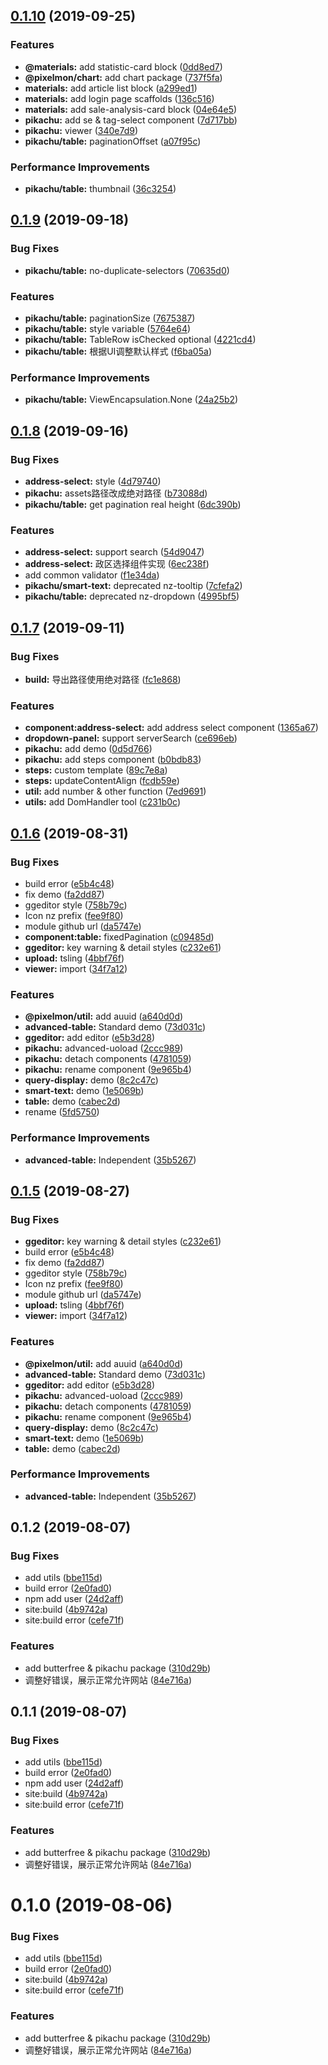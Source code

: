 ## [0.1.10](https://github.com/1ziton/pixelmon/compare/v0.1.9...v0.1.10) (2019-09-25)


### Features

* **@materials:** add statistic-card block ([0dd8ed7](https://github.com/1ziton/pixelmon/commit/0dd8ed7))
* **@pixelmon/chart:** add chart package ([737f5fa](https://github.com/1ziton/pixelmon/commit/737f5fa))
* **materials:** add article list block ([a299ed1](https://github.com/1ziton/pixelmon/commit/a299ed1))
* **materials:** add login page scaffolds ([136c516](https://github.com/1ziton/pixelmon/commit/136c516))
* **materials:** add sale-analysis-card block ([04e64e5](https://github.com/1ziton/pixelmon/commit/04e64e5))
* **pikachu:** add se & tag-select component ([7d717bb](https://github.com/1ziton/pixelmon/commit/7d717bb))
* **pikachu:** viewer ([340e7d9](https://github.com/1ziton/pixelmon/commit/340e7d9))
* **pikachu/table:** paginationOffset ([a07f95c](https://github.com/1ziton/pixelmon/commit/a07f95c))


### Performance Improvements

* **pikachu/table:** thumbnail ([36c3254](https://github.com/1ziton/pixelmon/commit/36c3254))



## [0.1.9](https://github.com/1ziton/pixelmon/compare/v0.1.8...v0.1.9) (2019-09-18)


### Bug Fixes

* **pikachu/table:** no-duplicate-selectors ([70635d0](https://github.com/1ziton/pixelmon/commit/70635d0))


### Features

* **pikachu/table:** paginationSize ([7675387](https://github.com/1ziton/pixelmon/commit/7675387))
* **pikachu/table:** style variable ([5764e64](https://github.com/1ziton/pixelmon/commit/5764e64))
* **pikachu/table:** TableRow isChecked optional ([4221cd4](https://github.com/1ziton/pixelmon/commit/4221cd4))
* **pikachu/table:** 根据UI调整默认样式 ([f6ba05a](https://github.com/1ziton/pixelmon/commit/f6ba05a))


### Performance Improvements

* **pikachu/table:** ViewEncapsulation.None ([24a25b2](https://github.com/1ziton/pixelmon/commit/24a25b2))



## [0.1.8](https://github.com/1ziton/pixelmon/compare/v0.1.7...v0.1.8) (2019-09-16)


### Bug Fixes

* **address-select:** style ([4d79740](https://github.com/1ziton/pixelmon/commit/4d79740))
* **pikachu:** assets路径改成绝对路径 ([b73088d](https://github.com/1ziton/pixelmon/commit/b73088d))
* **pikachu/table:** get pagination real height ([6dc390b](https://github.com/1ziton/pixelmon/commit/6dc390b))


### Features

* **address-select:** support search ([54d9047](https://github.com/1ziton/pixelmon/commit/54d9047))
* **address-select:** 政区选择组件实现 ([6ec238f](https://github.com/1ziton/pixelmon/commit/6ec238f))
* add common validator ([f1e34da](https://github.com/1ziton/pixelmon/commit/f1e34da))
* **pikachu/smart-text:** deprecated nz-tooltip ([7cfefa2](https://github.com/1ziton/pixelmon/commit/7cfefa2))
* **pikachu/table:** deprecated nz-dropdown ([4995bf5](https://github.com/1ziton/pixelmon/commit/4995bf5))



## [0.1.7](https://github.com/1ziton/pixelmon/compare/v0.1.6...v0.1.7) (2019-09-11)


### Bug Fixes

* **build:** 导出路径使用绝对路径 ([fc1e868](https://github.com/1ziton/pixelmon/commit/fc1e868))


### Features

* **component:address-select:**  add address select component ([1365a67](https://github.com/1ziton/pixelmon/commit/1365a67))
* **dropdown-panel:** support serverSearch ([ce696eb](https://github.com/1ziton/pixelmon/commit/ce696eb))
* **pikachu:** add demo ([0d5d766](https://github.com/1ziton/pixelmon/commit/0d5d766))
* **pikachu:** add steps component ([b0bdb83](https://github.com/1ziton/pixelmon/commit/b0bdb83))
* **steps:** custom template ([89c7e8a](https://github.com/1ziton/pixelmon/commit/89c7e8a))
* **steps:** updateContentAlign ([fcdb59e](https://github.com/1ziton/pixelmon/commit/fcdb59e))
* **util:** add number & other function ([7ed9691](https://github.com/1ziton/pixelmon/commit/7ed9691))
* **utils:** add DomHandler tool ([c231b0c](https://github.com/1ziton/pixelmon/commit/c231b0c))



## [0.1.6](https://github.com/1ziton/pixelmon/compare/v0.1.3...v0.1.6) (2019-08-31)


### Bug Fixes

* build error ([e5b4c48](https://github.com/1ziton/pixelmon/commit/e5b4c48))
* fix demo ([fa2dd87](https://github.com/1ziton/pixelmon/commit/fa2dd87))
* ggeditor style ([758b79c](https://github.com/1ziton/pixelmon/commit/758b79c))
* Icon nz prefix ([fee9f80](https://github.com/1ziton/pixelmon/commit/fee9f80))
* module github url ([da5747e](https://github.com/1ziton/pixelmon/commit/da5747e))
* **component:table:** fixedPagination ([c09485d](https://github.com/1ziton/pixelmon/commit/c09485d))
* **ggeditor:** key warning & detail styles ([c232e61](https://github.com/1ziton/pixelmon/commit/c232e61))
* **upload:** tsling ([4bbf76f](https://github.com/1ziton/pixelmon/commit/4bbf76f))
* **viewer:** import ([34f7a12](https://github.com/1ziton/pixelmon/commit/34f7a12))


### Features

* **@pixelmon/util:** add auuid ([a640d0d](https://github.com/1ziton/pixelmon/commit/a640d0d))
* **advanced-table:** Standard demo ([73d031c](https://github.com/1ziton/pixelmon/commit/73d031c))
* **ggeditor:** add editor ([e5b3d28](https://github.com/1ziton/pixelmon/commit/e5b3d28))
* **pikachu:** advanced-uoload ([2ccc989](https://github.com/1ziton/pixelmon/commit/2ccc989))
* **pikachu:** detach components ([4781059](https://github.com/1ziton/pixelmon/commit/4781059))
* **pikachu:** rename component ([9e965b4](https://github.com/1ziton/pixelmon/commit/9e965b4))
* **query-display:** demo ([8c2c47c](https://github.com/1ziton/pixelmon/commit/8c2c47c))
* **smart-text:** demo ([1e5069b](https://github.com/1ziton/pixelmon/commit/1e5069b))
* **table:** demo ([cabec2d](https://github.com/1ziton/pixelmon/commit/cabec2d))
* rename ([5fd5750](https://github.com/1ziton/pixelmon/commit/5fd5750))


### Performance Improvements

* **advanced-table:** Independent ([35b5267](https://github.com/1ziton/pixelmon/commit/35b5267))



## [0.1.5](https://github.com/1ziton/pixelmon/compare/v0.1.3...v0.1.5) (2019-08-27)


### Bug Fixes

* **ggeditor:** key warning & detail styles ([c232e61](https://github.com/1ziton/pixelmon/commit/c232e61))
* build error ([e5b4c48](https://github.com/1ziton/pixelmon/commit/e5b4c48))
* fix demo ([fa2dd87](https://github.com/1ziton/pixelmon/commit/fa2dd87))
* ggeditor style ([758b79c](https://github.com/1ziton/pixelmon/commit/758b79c))
* Icon nz prefix ([fee9f80](https://github.com/1ziton/pixelmon/commit/fee9f80))
* module github url ([da5747e](https://github.com/1ziton/pixelmon/commit/da5747e))
* **upload:** tsling ([4bbf76f](https://github.com/1ziton/pixelmon/commit/4bbf76f))
* **viewer:** import ([34f7a12](https://github.com/1ziton/pixelmon/commit/34f7a12))


### Features

* **@pixelmon/util:** add auuid ([a640d0d](https://github.com/1ziton/pixelmon/commit/a640d0d))
* **advanced-table:** Standard demo ([73d031c](https://github.com/1ziton/pixelmon/commit/73d031c))
* **ggeditor:** add editor ([e5b3d28](https://github.com/1ziton/pixelmon/commit/e5b3d28))
* **pikachu:** advanced-uoload ([2ccc989](https://github.com/1ziton/pixelmon/commit/2ccc989))
* **pikachu:** detach components ([4781059](https://github.com/1ziton/pixelmon/commit/4781059))
* **pikachu:** rename component ([9e965b4](https://github.com/1ziton/pixelmon/commit/9e965b4))
* **query-display:** demo ([8c2c47c](https://github.com/1ziton/pixelmon/commit/8c2c47c))
* **smart-text:** demo ([1e5069b](https://github.com/1ziton/pixelmon/commit/1e5069b))
* **table:** demo ([cabec2d](https://github.com/1ziton/pixelmon/commit/cabec2d))


### Performance Improvements

* **advanced-table:** Independent ([35b5267](https://github.com/1ziton/pixelmon/commit/35b5267))



## 0.1.2 (2019-08-07)


### Bug Fixes

* add utils ([bbe115d](https://github.com/1ziton/pixelmon/commit/bbe115d))
* build error ([2e0fad0](https://github.com/1ziton/pixelmon/commit/2e0fad0))
* npm add user ([24d2aff](https://github.com/1ziton/pixelmon/commit/24d2aff))
* site:build ([4b9742a](https://github.com/1ziton/pixelmon/commit/4b9742a))
* site:build error ([cefe71f](https://github.com/1ziton/pixelmon/commit/cefe71f))


### Features

* add butterfree & pikachu package ([310d29b](https://github.com/1ziton/pixelmon/commit/310d29b))
* 调整好错误，展示正常允许网站 ([84e716a](https://github.com/1ziton/pixelmon/commit/84e716a))



## 0.1.1 (2019-08-07)


### Bug Fixes

* add utils ([bbe115d](https://github.com/1ziton/pixelmon/commit/bbe115d))
* build error ([2e0fad0](https://github.com/1ziton/pixelmon/commit/2e0fad0))
* npm add user ([24d2aff](https://github.com/1ziton/pixelmon/commit/24d2aff))
* site:build ([4b9742a](https://github.com/1ziton/pixelmon/commit/4b9742a))
* site:build error ([cefe71f](https://github.com/1ziton/pixelmon/commit/cefe71f))


### Features

* add butterfree & pikachu package ([310d29b](https://github.com/1ziton/pixelmon/commit/310d29b))
* 调整好错误，展示正常允许网站 ([84e716a](https://github.com/1ziton/pixelmon/commit/84e716a))



# 0.1.0 (2019-08-06)


### Bug Fixes

* add utils ([bbe115d](https://github.com/1ziton/pixelmon/commit/bbe115d))
* build error ([2e0fad0](https://github.com/1ziton/pixelmon/commit/2e0fad0))
* site:build ([4b9742a](https://github.com/1ziton/pixelmon/commit/4b9742a))
* site:build error ([cefe71f](https://github.com/1ziton/pixelmon/commit/cefe71f))


### Features

* add butterfree & pikachu package ([310d29b](https://github.com/1ziton/pixelmon/commit/310d29b))
* 调整好错误，展示正常允许网站 ([84e716a](https://github.com/1ziton/pixelmon/commit/84e716a))



